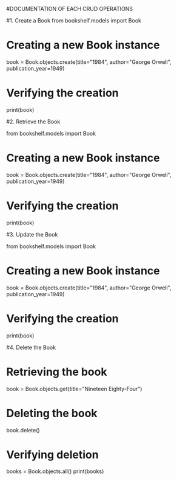 #DOCUMENTATION OF EACH CRUD OPERATIONS

#1. Create a Book
from bookshelf.models import Book

# Creating a new Book instance
book = Book.objects.create(title="1984", author="George Orwell", publication_year=1949)

# Verifying the creation
print(book)




#2. Retrieve the Book

from bookshelf.models import Book

# Creating a new Book instance
book = Book.objects.create(title="1984", author="George Orwell", publication_year=1949)

# Verifying the creation
print(book)





#3. Update the Book 

from bookshelf.models import Book

# Creating a new Book instance
book = Book.objects.create(title="1984", author="George Orwell", publication_year=1949)

# Verifying the creation
print(book)





#4. Delete the Book

# Retrieving the book
book = Book.objects.get(title="Nineteen Eighty-Four")

# Deleting the book
book.delete()

# Verifying deletion
books = Book.objects.all()
print(books)

